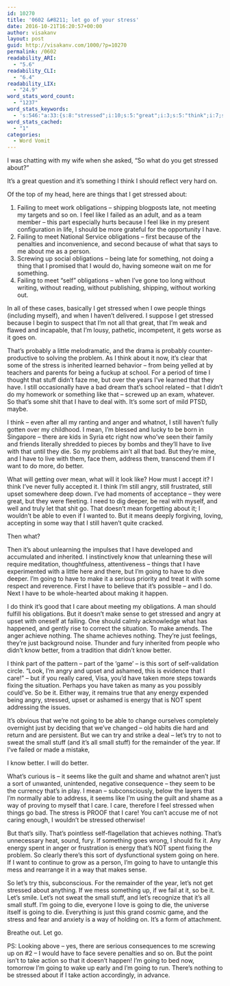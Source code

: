 ```yaml
---
id: 10270
title: '0602 &#8211; let go of your stress'
date: 2016-10-21T16:20:57+00:00
author: visakanv
layout: post
guid: http://visakanv.com/1000/?p=10270
permalink: /0602
readability_ARI:
  - "5.6"
readability_CLI:
  - "6.4"
readability_LIX:
  - "24.9"
word_stats_word_count:
  - "1237"
word_stats_keywords:
  - 's:546:"a:33:{s:8:"stressed";i:10;s:5:"great";i:3;s:5:"think";i:7;s:6:"things";i:4;s:7:"failing";i:4;s:4:"meet";i:3;s:11:"obligations";i:6;s:4:"feel";i:3;s:4:"like";i:6;s:4:"part";i:3;s:7:"because";i:4;s:4:"self";i:3;s:5:"haven";i:3;s:6:"stress";i:3;s:9:"inherited";i:3;s:5:"stuff";i:5;s:4:"didn";i:4;s:4:"sort";i:4;s:5:"anger";i:3;s:4:"mean";i:4;s:6:"better";i:5;s:5:"angry";i:4;s:5:"upset";i:4;s:4:"able";i:3;s:4:"know";i:4;s:5:"going";i:11;s:4:"make";i:3;s:4:"care";i:5;s:5:"shame";i:3;s:4:"just";i:5;s:6:"energy";i:4;s:5:"spent";i:3;s:5:"small";i:4;}";'
word_stats_cached:
  - "1"
categories:
  - Word Vomit
---
```

I was chatting with my wife when she asked, “So what do you get stressed about?&#8221;

It’s a great question and it’s something I think I should reflect very hard on.

Of the top of my head, here are things that I get stressed about:

  1. Failing to meet work obligations – shipping blogposts late, not meeting my targets and so on. I feel like I failed as an adult, and as a team member – this part especially hurts because I feel like in my present configuration in life, I should be more grateful for the opportunity I have.
  2. Failing to meet National Service obligations – first because of the penalties and inconvenience, and second because of what that says to me about me as a person.
  3. Screwing up social obligations – being late for something, not doing a thing that I promised that I would do, having someone wait on me for something.
  4. Failing to meet “self” obligations – when I’ve gone too long without writing, without reading, without publishing, shipping, without working out.

In all of these cases, basically I get stressed when I owe people things (including myself), and when I haven’t delivered. I suppose I get stressed because I begin to suspect that I’m not all that great, that I’m weak and flawed and incapable, that I’m lousy, pathetic, incompetent, it gets worse as it goes on.

That’s probably a little melodramatic, and the drama is probably counter-productive to solving the problem. As I think about it now, it’s clear that some of the stress is inherited learned behavior – from being yelled at by teachers and parents for being a fuckup at school. For a period of time I thought that stuff didn’t faze me, but over the years I’ve learned that they have. I still occasionally have a bad dream that’s school related – that I didn’t do my homework or something like that – screwed up an exam, whatever. So that’s some shit that I have to deal with. It’s some sort of mild PTSD, maybe.

I think – even after all my ranting and anger and whatnot, I still haven’t fully gotten over my childhood. I mean, I’m blessed and lucky to be born in Singapore – there are kids in Syria etc right now who’ve seen their family and friends literally shredded to pieces by bombs and they’ll have to live with that until they die. So my problems ain’t all that bad. But they’re mine, and I have to live with them, face them, address them, transcend them if I want to do more, do better.

What will getting over mean, what will it look like? How must I accept it? I think I’ve never fully accepted it. I think I’m still angry, still frustrated, still upset somewhere deep down. I’ve had moments of acceptance – they were great, but they were fleeting. I need to dig deeper, be real with myself, and well and truly let that shit go. That doesn’t mean forgetting about it; I wouldn’t be able to even if I wanted to. But it means deeply forgiving, loving, accepting in some way that I still haven’t quite cracked.

Then what?

Then it’s about unlearning the impulses that I have developed and accumulated and inherited. I instinctively know that unlearning these will require meditation, thoughtfulness, attentiveness – things that I have experimented with a little here and there, but I’m going to have to dive deeper. I’m going to have to make it a serious priority and treat it with some respect and reverence. First I have to believe that it’s possible – and I do. Next I have to be whole-hearted about making it happen.

I do think it’s good that I care about meeting my obligations. A man should fulfill his obligations. But it doesn’t make sense to get stressed and angry at upset with oneself at failing. One should calmly acknowledge what has happened, and gently rise to correct the situation. To make amends. The anger achieve nothing. The shame achieves nothing. They’re just feelings, they’re just background noise. Thunder and fury inherited from people who didn’t know better, from a tradition that didn’t know better.

I think part of the pattern – part of the ‘game’ – is this sort of self-validation circle. “Look, I’m angry and upset and ashamed, this is evidence that I care!” – but if you really cared, Visa, you’d have taken more steps towards fixing the situation. Perhaps you have taken as many as you possibly could’ve. So be it. Either way, it remains true that any energy expended being angry, stressed, upset or ashamed is energy that is NOT spent addressing the issues.

It’s obvious that we’re not going to be able to change ourselves completely overnight just by deciding that we’ve changed – old habits die hard and return and are persistent. But we can try and strike a deal – let’s try to not to sweat the small stuff (and it’s all small stuff) for the remainder of the year. If I’ve failed or made a mistake,

I know better. I will do better.

What’s curious is – it seems like the guilt and shame and whatnot aren’t just a sort of unwanted, unintended, negative consequence – they seem to be the currency that’s in play. I mean – subconsciously, below the layers that I’m normally able to address, it seems like I’m using the guilt and shame as a way of proving to myself that I care. I care, therefore I feel stressed when things go bad. The stress is PROOF that I care! You can’t accuse me of not caring enough, I wouldn’t be stressed otherwise!

But that’s silly. That’s pointless self-flagellation that achieves nothing. That’s unnecessary heat, sound, fury. If something goes wrong, I should fix it. Any energy spent in anger or frustration is energy that’s NOT spent fixing the problem. So clearly there’s this sort of dysfunctional system going on here. If I want to continue to grow as a person, I’m going to have to untangle this mess and rearrange it in a way that makes sense.

So let’s try this, subconscious. For the remainder of the year, let’s not get stressed about anything. If we mess something up, if we fail at it, so be it. Let’s smile. Let’s not sweat the small stuff, and let’s recognize that it’s all small stuff. I’m going to die, everyone I love is going to die, the universe itself is going to die. Everything is just this grand cosmic game, and the stress and fear and anxiety is a way of holding on. It’s a form of attachment.

Breathe out. Let go.

PS: Looking above – yes, there are serious consequences to me screwing up on #2 – I would have to face severe penalties and so on. But the point isn&#8217;t to take action so that it doesn&#8217;t happen! I&#8217;m going to bed now, tomorrow I&#8217;m going to wake up early and I&#8217;m going to run. There&#8217;s nothing to be stressed about if I take action accordingly, in advance.